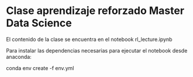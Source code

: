 # Clase aprendizaje reforzado Master Data Science

El contenido de la clase se encuentra en el notebook rl_lecture.ipynb

Para instalar las dependencias necesarias para ejecutar el notebook desde anaconda:

conda env create -f env.yml
